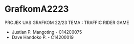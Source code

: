 # GrafkomA2223

PROJEK UAS GRAFKOM 22/23
TEMA : TRAFFIC RIDER GAME
- Justian P. Mangoting - C14200075
- Dave Handoko P. - C14200019
